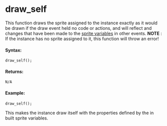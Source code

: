 # draw_self

This function draws the sprite assigned to the instance exactly as it
would be drawn if the draw event held no code or actions, and will
reflect and changes that have been made to the [sprite
variables](../../Asset_Management/Sprites/Sprite_Instance_Variables/Sprite_Instance_Variables)
in other events. **NOTE** : If the instance has no sprite assigned to
it, this function will throw an error!

#### Syntax:

``` gml
draw_self();
```

#### Returns:

``` gml
N/A
```

#### Example:

``` gml
draw_self();
```

This makes the instance draw itself with the properties defined by the
in built sprite variables.
